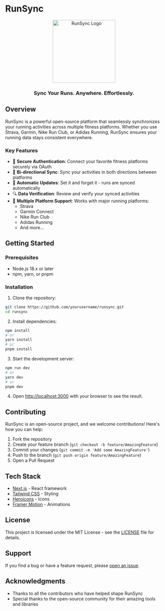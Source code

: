 # RunSync

<div align="center">
  <img src="/public/logo.png" alt="RunSync Logo" width="200" height="200" />
  <h3>Sync Your Runs. Anywhere. Effortlessly.</h3>
</div>

## Overview

RunSync is a powerful open-source platform that seamlessly synchronizes your running activities across multiple fitness platforms. Whether you use Strava, Garmin, Nike Run Club, or Adidas Running, RunSync ensures your running data stays consistent everywhere.

### Key Features

- 🔐 **Secure Authentication**: Connect your favorite fitness platforms securely via OAuth
- 🔄 **Bi-directional Sync**: Sync your activities in both directions between platforms
- 🤖 **Automatic Updates**: Set it and forget it - runs are synced automatically
- 🔍 **Data Verification**: Review and verify your synced activities
- 🏃 **Multiple Platform Support**: Works with major running platforms:
  - Strava
  - Garmin Connect
  - Nike Run Club
  - Adidas Running
  - And more...

## Getting Started

### Prerequisites

- Node.js 18.x or later
- npm, yarn, or pnpm

### Installation

1. Clone the repository:
```bash
git clone https://github.com/yourusername/runsync.git
cd runsync
```

2. Install dependencies:
```bash
npm install
# or
yarn install
# or
pnpm install
```

3. Start the development server:
```bash
npm run dev
# or
yarn dev
# or
pnpm dev
```

4. Open [http://localhost:3000](http://localhost:3000) with your browser to see the result.

## Contributing

RunSync is an open-source project, and we welcome contributions! Here's how you can help:

1. Fork the repository
2. Create your feature branch (`git checkout -b feature/AmazingFeature`)
3. Commit your changes (`git commit -m 'Add some AmazingFeature'`)
4. Push to the branch (`git push origin feature/AmazingFeature`)
5. Open a Pull Request

## Tech Stack

- [Next.js](https://nextjs.org/) - React framework
- [Tailwind CSS](https://tailwindcss.com/) - Styling
- [Heroicons](https://heroicons.com/) - Icons
- [Framer Motion](https://www.framer.com/motion/) - Animations

## License

This project is licensed under the MIT License - see the [LICENSE](LICENSE) file for details.

## Support

If you find a bug or have a feature request, please [open an issue](https://github.com/yourusername/runsync/issues).

## Acknowledgments

- Thanks to all the contributors who have helped shape RunSync
- Special thanks to the open-source community for their amazing tools and libraries
